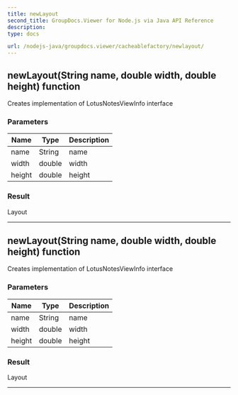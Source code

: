 ```yaml
---
title: newLayout
second_title: GroupDocs.Viewer for Node.js via Java API Reference
description: 
type: docs

url: /nodejs-java/groupdocs.viewer/cacheablefactory/newlayout/
---
```


## newLayout(String name, double width, double height)  function
Creates implementation of LotusNotesViewInfo interface

### Parameters

| Name | Type | Description |
| --- | --- | --- |
| name | String | name |
| width | double | width |
| height | double | height |

### Result
Layout


---


## newLayout(String name, double width, double height)  function
Creates implementation of LotusNotesViewInfo interface

### Parameters

| Name | Type | Description |
| --- | --- | --- |
| name | String | name |
| width | double | width |
| height | double | height |

### Result
Layout


---


